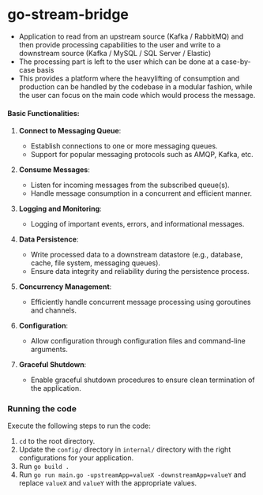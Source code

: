 # go-stream-bridge

- Application to read from an upstream source (Kafka / RabbitMQ) and then provide processing capabilities to the user and write to a downstream source (Kafka / MySQL / SQL Server / Elastic)
- The processing part is left to the user which can be done at a case-by-case basis
- This provides a platform where the heavylifting of consumption and production can be handled by the codebase in a modular fashion, while the user can focus on the main code which would process the message.

#### Basic Functionalities:

1. **Connect to Messaging Queue**:
   - Establish connections to one or more messaging queues.
   - Support for popular messaging protocols such as AMQP, Kafka, etc.

2. **Consume Messages**:
   - Listen for incoming messages from the subscribed queue(s).
   - Handle message consumption in a concurrent and efficient manner.

3. **Logging and Monitoring**:
   - Logging of important events, errors, and informational messages.

4. **Data Persistence**:
   - Write processed data to a downstream datastore (e.g., database, cache, file system, messaging queues).
   - Ensure data integrity and reliability during the persistence process.

5. **Concurrency Management**:
   - Efficiently handle concurrent message processing using goroutines and channels.

6. **Configuration**:
   - Allow configuration through configuration files and command-line arguments.

7. **Graceful Shutdown**:
    - Enable graceful shutdown procedures to ensure clean termination of the application.

### Running the code

Execute the following steps to run the code:

1. `cd` to the root directory.
2. Update the `config/` directory in `internal/` directory with the right configurations for your application.
3. Run `go build .`
4. Run `go run main.go -upstreamApp=valueX -downstreamApp=valueY` and replace `valueX` and `valueY` with the appropriate values.
